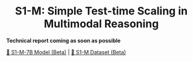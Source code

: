 <h1 align="center">S1-M: Simple Test-time Scaling in Multimodal Reasoning </h1>

**Technical report coming as soon as possible**

[🤗 S1-M-7B Model (Beta)](https://huggingface.co/PKU-Alignment/s1-m_7b_beta) | [🤗 S1-M Dataset (Beta)](https://huggingface.co/datasets/PKU-Alignment/s1-m_beta) 
